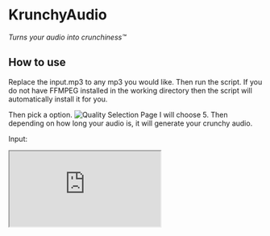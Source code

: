 ﻿# KrunchyAudio
 *Turns your audio into crunchiness™*
 
## How to use
Replace the input.mp3 to any mp3 you would like.
Then run the script. If you do not have FFMPEG installed in the working directory then the script will automatically install it for you.

Then pick a option.
![Quality Selection Page](https://imgur.com/zZUdDPK.png)
I will choose 5.
Then depending on how long your audio is, it will generate your crunchy audio.

Input:

<iframe src="https://git-f.has.rocks/r/input.mp3?autoplay=false">

Output (Level: 5):
<iframe src="https://git-f.has.rocks/r/output-140201_03072022.mp3">


## How to install
### The program comes with a `installib.bat` file which installs all the libraries needed and FFMPEG.
Simply run it and wait for it to install everything.



![Wawa Cat](https://c.tenor.com/ersGVmje0-wAAAAj/wawa-new.gif)
